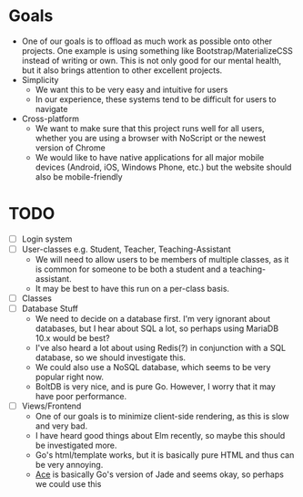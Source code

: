# Goals
* One of our goals is to offload as much work as possible onto other projects. One example is using something like Bootstrap/MaterializeCSS instead of writing or own. This is not only good for our mental health, but it also brings attention to other excellent projects.
* Simplicity
  * We want this to be very easy and intuitive for users
  * In our experience, these systems tend to be difficult for users to navigate
* Cross-platform
  * We want to make sure that this project runs well for all users, whether you are using a browser with NoScript or the newest version of Chrome
  * We would like to have native applications for all major mobile devices (Android, iOS, Windows Phone, etc.) but the website should also be mobile-friendly

# TODO
- [ ] Login system
- [ ] User-classes e.g. Student, Teacher, Teaching-Assistant
  - We will need to allow users to be members of multiple classes, as it is common for someone to be both a student and a teaching-assistant.
  - It may be best to have this run on a per-class basis.
- [ ] Classes
- [ ] Database Stuff
  - We need to decide on a database first. I'm very ignorant about databases, but I hear about SQL a lot, so perhaps using MariaDB 10.x would be best?
  - I've also heard a lot about using Redis(?) in conjunction with a SQL database, so we should investigate this.
  - We could also use a NoSQL database, which seems to be very popular right now.
  - BoltDB is very nice, and is pure Go. However, I worry that it may have poor performance.
- [ ] Views/Frontend
  - One of our goals is to minimize client-side rendering, as this is slow and very bad.
  - I have heard good things about Elm recently, so maybe this should be investigated more.
  - Go's html/template works, but it is basically pure HTML and thus can be very annoying.
  - [Ace](https://github.com/yosssi/ace) is basically Go's version of Jade and seems okay, so perhaps we could use this
